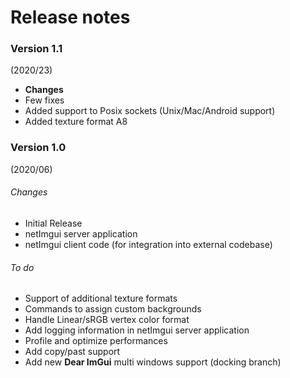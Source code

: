 # Release notes

### Version 1.1
(2020/23)

- **Changes**
 - Few fixes
 - Added support to Posix sockets (Unix/Mac/Android support)
 - Added texture format A8
 
### Version 1.0 
(2020/06)

###### Changes
- Initial Release
- netImgui server application
- netImgui client code (for integration into external codebase)

###### To do
- Support of additional texture formats
- Commands to assign custom backgrounds
- Handle Linear/sRGB vertex color format
- Add logging information in netImgui server application
- Profile and optimize performances
- Add copy/past support
- Add new **Dear ImGui** multi windows support (docking branch)